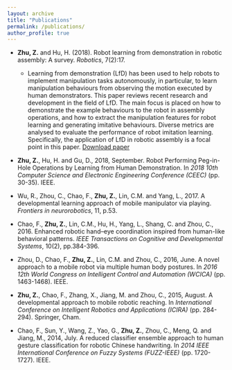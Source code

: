 ```yaml
---
layout: archive
title: "Publications"
permalink: /publications/
author_profile: true
---
```



* **Zhu, Z.** and Hu, H. (2018). Robot learning from demonstration in robotic assembly: A survey. <var>Robotics</var>, 7(2):17.
    * Learning from demonstration (LfD) has been used to help robots to implement manipulation tasks autonomously, in particular, to learn manipulation behaviours from observing the motion executed by human demonstrators. This paper reviews recent research and development in the field of LfD. The main focus is placed on how to demonstrate the example behaviours to the robot in assembly operations, and how to extract the manipulation features for robot learning and generating imitative behaviours. Diverse metrics are analysed to evaluate the performance of robot imitation learning. Specifically, the application of LfD in robotic assembly is a focal point in this paper. [Download paper](http://zuyuanzhu.github.io/files/Zhu2018-Survey.pdf)

* **Zhu, Z.**, Hu, H. and Gu, D., 2018, September. Robot Performing Peg-in-Hole Operations by Learning from Human Demonstration. In <var>2018 10th Computer Science and Electronic Engineering Conference (CEEC)</var> (pp. 30-35). IEEE.

* Wu, R., Zhou, C., Chao, F., **Zhu, Z.**, Lin, C.M. and Yang, L., 2017. A developmental learning approach of mobile manipulator via playing. <var>Frontiers in neurorobotics</var>, 11, p.53.

* Chao, F., **Zhu, Z.**, Lin, C.M., Hu, H., Yang, L., Shang, C. and Zhou, C., 2016. Enhanced robotic hand–eye coordination inspired from human-like behavioral patterns. <var>IEEE Transactions on Cognitive and Developmental Systems</var>, 10(2), pp.384-396.

* Zhou, D., Chao, F., **Zhu, Z.**, Lin, C.M. and Zhou, C., 2016, June. A novel approach to a mobile robot via multiple human body postures. In <var>2016 12th World Congress on Intelligent Control and Automation (WCICA)</var> (pp. 1463-1468). IEEE.

* **Zhu, Z.**, Chao, F., Zhang, X., Jiang, M. and Zhou, C., 2015, August. A developmental approach to mobile robotic reaching. In <var>International Conference on Intelligent Robotics and Applications (ICIRA)</var> (pp. 284-294). Springer, Cham.

* Chao, F., Sun, Y., Wang, Z., Yao, G., **Zhu, Z.**, Zhou, C., Meng, Q. and Jiang, M., 2014, July. A reduced classifier ensemble approach to human gesture classification for robotic Chinese handwriting. In <var>2014 IEEE International Conference on Fuzzy Systems (FUZZ-IEEE)</var> (pp. 1720-1727). IEEE.





<!-- {% if author.googlescholar %}
  You can also find my articles on <u><a href="{{author.googlescholar}}">my Google Scholar profile</a>.</u>
{% endif %}

{% include base_path %}

{% for post in site.publications reversed %}
  {% include archive-single.html %}
{% endfor %} -->
